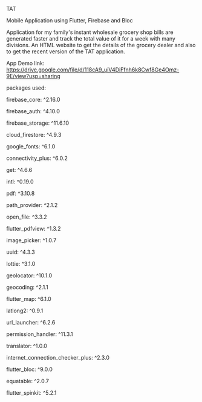 TAT

Mobile Application using Flutter, Firebase and Bloc

Application for my family's instant wholesale grocery shop bills are generated faster and track the total value of it for a week with many divisions. An HTML website to get the details of the grocery dealer and also to get the recent version of the TAT application.

App Demo link: https://drive.google.com/file/d/118cA9_uiV4DiFfnh6k8Cwf8Ge4Omz-9E/view?usp=sharing

packages used:

firebase_core: ^2.16.0

firebase_auth: ^4.10.0

firebase_storage: ^11.6.10

cloud_firestore: ^4.9.3

google_fonts: ^6.1.0

connectivity_plus: ^6.0.2

get: ^4.6.6

intl: ^0.19.0

pdf: ^3.10.8

path_provider: ^2.1.2

open_file: ^3.3.2

flutter_pdfview: ^1.3.2

image_picker: ^1.0.7

uuid: ^4.3.3

lottie: ^3.1.0

geolocator: ^10.1.0

geocoding: ^2.1.1

flutter_map: ^6.1.0

latlong2: ^0.9.1

url_launcher: ^6.2.6

permission_handler: ^11.3.1

translator: ^1.0.0

internet_connection_checker_plus: ^2.3.0

flutter_bloc: ^9.0.0

equatable: ^2.0.7

flutter_spinkit: ^5.2.1
